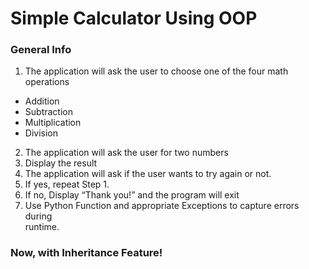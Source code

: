 # Simple Calculator Using OOP

### General Info

1. The application will ask the user to choose one of the four math operations 
* Addition
* Subtraction
* Multiplication 
* Division

2.  The application will ask the user for two numbers
3.  Display the result
4. The application will ask if the user wants to try again or not.
5. If yes, repeat Step 1.
6. If no, Display “Thank you!” and the program will exit 
7. Use Python Function and appropriate Exceptions to capture errors during   
    runtime.
### Now, with Inheritance Feature!
